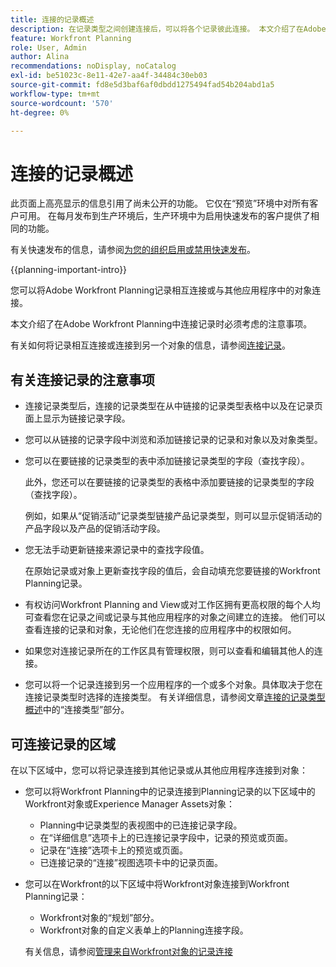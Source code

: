 ```yaml
---
title: 连接的记录概述
description: 在记录类型之间创建连接后，可以将各个记录彼此连接。 本文介绍了在Adobe Workfront Planning中连接记录时必须考虑的注意事项。
feature: Workfront Planning
role: User, Admin
author: Alina
recommendations: noDisplay, noCatalog
exl-id: be51023c-8e11-42e7-aa4f-34484c30eb03
source-git-commit: fd8e5d3baf6af0dbdd1275494fad54b204abd1a5
workflow-type: tm+mt
source-wordcount: '570'
ht-degree: 0%

---
```


# 连接的记录概述

<span class="preview">此页面上高亮显示的信息引用了尚未公开的功能。 它仅在“预览”环境中对所有客户可用。 在每月发布到生产环境后，生产环境中为启用快速发布的客户提供了相同的功能。</span>

<span class="preview">有关快速发布的信息，请参阅[为您的组织启用或禁用快速发布](/help/quicksilver/administration-and-setup/set-up-workfront/configure-system-defaults/enable-fast-release-process.md)。</span>

{{planning-important-intro}}

您可以将Adobe Workfront Planning记录相互连接或与其他应用程序中的对象连接。

本文介绍了在Adobe Workfront Planning中连接记录时必须考虑的注意事项。

有关如何将记录相互连接或连接到另一个对象的信息，请参阅[连接记录](/help/quicksilver/planning/records/connect-records.md)。


## 有关连接记录的注意事项

* 连接记录类型后，连接的记录类型在从中链接的记录类型表格中以及在记录页面上显示为链接记录字段。
* 您可以从链接的记录字段中浏览和添加链接记录的记录和对象以及对象类型。
* 您可以在要链接的记录类型的表中添加链接记录类型的字段（查找字段）。

  此外，您还可以在要链接的记录类型的表格中添加要链接的记录类型的字段（查找字段）。

  例如，如果从“促销活动”记录类型链接产品记录类型，则可以显示促销活动的产品字段以及产品的促销活动字段。
* 您无法手动更新链接来源记录中的查找字段值。

  在原始记录或对象上更新查找字段的值后，会自动填充您要链接的Workfront Planning记录。

* 有权访问Workfront Planning and View或对工作区<!--<span class="preview">and record type</span>-->拥有更高权限的每个人均可查看您在记录之间或记录与其他应用程序的对象之间建立的连接。 他们可以查看连接的记录和对象，无论他们在您连接的应用程序中的权限如何。
* 如果您对连接记录所在的工作区<!--<span class="preview">and record type</span>-->具有管理权限，则可以查看和编辑其他人的连接。
* 您可以将一个记录连接到另一个应用程序的一个或多个对象。具体取决于您在连接记录类型时选择的连接类型。 有关详细信息，请参阅文章[连接的记录类型概述](/help/quicksilver/planning/architecture/connect-record-types-overview.md)中的“连接类型”部分。

## 可连接记录的区域

在以下区域中，您可以将记录连接到其他记录或从其他应用程序连接到对象：

* 您可以将Workfront Planning中的记录连接到Planning记录的以下区域中的Workfront对象或Experience Manager Assets对象：

   * Planning中记录类型的表视图中的已连接记录字段。
   * 在“详细信息”选项卡上的已连接记录字段中，记录的预览或页面。
   * 记录在“连接”选项卡上的预览或页面。
   * <span class="preview">已连接记录的“连接”视图选项卡中的记录页面。</span>

* 您可以在Workfront的以下区域中将Workfront对象连接到Workfront Planning记录：

   * Workfront对象的“规划”部分。
   * <span class="preview">Workfront对象的自定义表单上的Planning连接字段。</span>

  有关信息，请参阅[管理来自Workfront对象的记录连接](/help/quicksilver/planning/records/manage-records-in-planning-section.md)